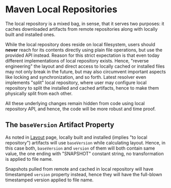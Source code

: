 # Maven Local Repositories

<!--
Licensed to the Apache Software Foundation (ASF) under one
or more contributor license agreements.  See the NOTICE file
distributed with this work for additional information
regarding copyright ownership.  The ASF licenses this file
to you under the Apache License, Version 2.0 (the
"License"); you may not use this file except in compliance
with the License.  You may obtain a copy of the License at

    http://www.apache.org/licenses/LICENSE-2.0

Unless required by applicable law or agreed to in writing,
software distributed under the License is distributed on an
"AS IS" BASIS, WITHOUT WARRANTIES OR CONDITIONS OF ANY
KIND, either express or implied.  See the License for the
specific language governing permissions and limitations
under the License.
-->

The local repository is a mixed bag, in sense, that it serves two purposes: it caches downloaded artifacts from
remote repositories along with locally built and installed ones.

While the local repository does reside on local filesystem, users should **never** reach for its contents directly
using plain file operations, but use the provided API instead. Reason for this strict expectation is that even
today different implementations of local repository exists. Hence, "reverse engineering" the layout and direct
access to locally cached or installed files may not only break in the future, but may also circumvent important
aspects like locking and synchronization, and so forth. Latest resolver even implements "split" local repository,
where user may configure local repository to split the installed and cached artifacts, hence to make them physically
split from each other.

All these underlying changes remain hidden from code using local repository API, and hence, the code will
be more robust and time proof.

## The `baseVersion` Artifact Property

As noted in [Layout](layout.md) page, locally built and installed (implies "to local repository") artifacts will use
`baseVersion` while calculating layout. Hence, in this case both, `baseVersion` and `version` of them will both
contain same value, the one ending with "SNAPSHOT" constant string, no transformation is applied to file name.

Snapshots pulled from remote and cached in local repository will have timestamped `version` property instead, hence
they will have the full-blown timestamped version applied to file name.
